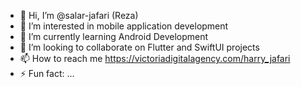 - 👋 Hi, I’m @salar-jafari (Reza)
- 👀 I’m interested in mobile application development
- 🌱 I’m currently learning Android Development
- 💞️ I’m looking to collaborate on Flutter and SwiftUI projects
- 📫 How to reach me https://victoriadigitalagency.com/harry_jafari
- ⚡ Fun fact: ...

<!---
salar-jafari/salar-jafari is a ✨ special ✨ repository because its `README.md` (this file) appears on your GitHub profile.
You can click the Preview link to take a look at your changes.
--->
